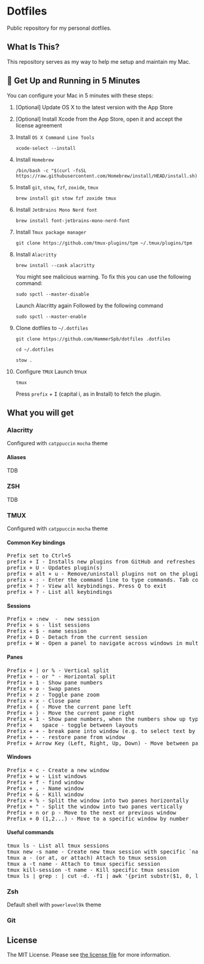 # Dotfiles

Public repository for my personal dotfiles.

## What Is This?

This repository serves as my way to help me setup and maintain my Mac.

## 🚀 Get Up and Running in 5 Minutes

You can configure your Mac in 5 minutes with these steps:

1. [Optional] Update OS X to the latest version with the App Store

2. [Optional] Install Xcode from the App Store, open it and accept the license agreement

3. Install `OS X Command Line Tools`

   ```
   xcode-select --install
   ```

4. Install `Homebrew`

   ```
   /bin/bash -c "$(curl -fsSL https://raw.githubusercontent.com/Homebrew/install/HEAD/install.sh)"
   ```

5. Install `git`, `stow`, `fzf`, `zoxide`, `tmux`

   ```
   brew install git stow fzf zoxide tmux
   ```

6. Install `JetBrains Mono Nerd font`

   ```
   brew install font-jetbrains-mono-nerd-font
   ```

7. Install `Tmux package manager`

   ```
   git clone https://github.com/tmux-plugins/tpm ~/.tmux/plugins/tpm
   ```

8. Install `Alacritty`

   ```
   brew install --cask alacritty
   ```

   You might see malicious warning.
   To fix this you can use the following command:

   ```
   sudo spctl --master-disable
   ```

   Launch Alacritty again
   Followed by the following command

   ```
   sudo spctl --master-enable
   ```

9. Clone dotfiles to `~/.dotfiles`

   ```
   git clone https://github.com/HammerSpb/dotfiles .dotfiles
   ```
   ```
   cd ~/.dotfiles
   ```
   ```
   stow .
   ```

10. Configure `TMUX`
    Launch tmux
    ```
    tmux
    ```
    Press `prefix` + <kbd>I</kbd> (capital i, as in **I**nstall) to fetch the plugin.

## What you will get

### Alacritty

Configured with `catppuccin` `mocha` theme

#### Aliases

TDB

### ZSH

TDB

### TMUX

Configured with `catppuccin` `mocha` theme

#### Common Key bindings
<pre>
<kbd>Prefix</kbd> set to <kbd>Ctrl</kbd>+<kbd>S</kbd>
<kbd>prefix</kbd> + <kbd>I</kbd> - Installs new plugins from GitHub and refreshes TMUX environment
<kbd>prefix</kbd> + <kbd>U</kbd> - Updates plugin(s)
<kbd>prefix</kbd> + <kbd>alt</kbd> + <kbd>u</kbd> - Remove/uninstall plugins not on the plugin list
<kbd>prefix</kbd> + <kbd>:</kbd> - Enter the command line to type commands. Tab completion is available
<kbd>prefix</kbd> + <kbd>?</kbd> - View all keybindings. Press Q to exit
<kbd>prefix</kbd> + <kbd>?</kbd> - List all keybindings
</pre>

#### Sessions

<pre>
<kbd>Prefix</kbd> + <kbd>:</kbd><kbd>new</kbd>  -  new session
<kbd>Prefix</kbd> + <kbd>s</kbd> - list sessions
<kbd>Prefix</kbd> + <kbd>$</kbd> - name session
<kbd>Prefix</kbd> + <kbd>D</kbd> - Detach from the current session
<kbd>prefix</kbd> + <kbd>W</kbd> - Open a panel to navigate across windows in multiple sessions.
</pre>

#### Panes

<pre>
<kbd>Prefix</kbd> + <kbd>|</kbd> or <kbd>%</kbd> - Vertical split
<kbd>Prefix</kbd> + <kbd>-</kbd> or <kbd>"</kbd> - Horizontal split
<kbd>Prefix</kbd> + <kbd>1</kbd> - Show pane numbers
<kbd>Prefix</kbd> + <kbd>o</kbd> - Swap panes
<kbd>Prefix</kbd> + <kbd>z</kbd> - Toggle pane zoom
<kbd>Prefix</kbd> + <kbd>x</kbd> - Close pane
<kbd>Prefix</kbd> + <kbd>{</kbd> - Move the current pane left
<kbd>Prefix</kbd> + <kbd>}</kbd> - Move the current pane right
<kbd>Prefix</kbd> + <kbd>1</kbd> - Show pane numbers, when the numbers show up type the key to goto that pane
<kbd>Prefix</kbd> + <kbd> </kbd> space - toggle between layouts
<kbd>Prefix</kbd> + <kbd>+</kbd> - break pane into window (e.g. to select text by mouse to copy)
<kbd>Prefix</kbd> + <kbd>-</kbd> - restore pane from window
<kbd>Prefix</kbd> + <kbd>Arrow Key</kbd> (Left, Right, Up, Down) - Move between panes
</pre>

#### Windows

<pre>
<kbd>Prefix</kbd> + <kbd>c</kbd> - Create a new window
<kbd>Prefix</kbd> + <kbd>w</kbd> - List windows
<kbd>Prefix</kbd> + <kbd>f</kbd> - find window
<kbd>Prefix</kbd> + <kbd>,</kbd> - Name window
<kbd>Prefix</kbd> + <kbd>&</kbd> - Kill window
<kbd>Prefix</kbd> + <kbd>%</kbd> - Split the window into two panes horizontally
<kbd>Prefix</kbd> + <kbd>"</kbd> - Split the window into two panes vertically
<kbd>Prefix</kbd> + <kbd>n</kbd> or <kbd>p</kbd> - Move to the next or previous window
<kbd>Prefix</kbd> + <kbd>0</kbd> (1,2...) - Move to a specific window by number
</pre>

#### Useful commands

<pre>
<kbd>tmux ls</kbd> - List all tmux sessions
<kbd>tmux new -s name</kbd> - Create new tmux session with specific `name`
<kbd>tmux a</kbd> - (or at, or attach) Attach to tmux session
<kbd>tmux a -t name</kbd> - Attach to tmux specific session
<kbd>tmux kill-session -t name</kbd> - Kill specific tmux session
<kbd>tmux ls | grep : | cut -d. -f1 | awk '{print substr($1, 0, length($1)-1)}' | xargs kill</kbd> - Kill all tmux sessions
</pre>


### Zsh

Default shell with `powerlevel9k` theme

### Git
## License

The MIT License. Please see [the license file](license.md) for more information.

